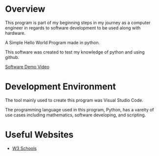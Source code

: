 # Overview

This program is part of my beginning steps in my journey as a computer engineer in regards to software development to be used along with hardware.

A Simple Hello World Program made in python.

This software was created to test my knowledge of python and using github.

[Software Demo Video](https://youtu.be/4OZyk79wu_Y)

# Development Environment

The tool mainly used to create this program was Visual Studio Code.

The programming language used in this program, Python, has a vareity of use cases including mathematics, software developing, and scripting.

# Useful Websites

* [W3 Schools](https://www.w3schools.com/python/)

